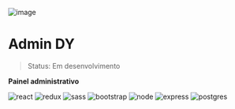 ![image](https://user-images.githubusercontent.com/77937182/157924752-e5fd69a2-507e-47fa-89d6-8e5f79c302fe.png)

# Admin DY </br>
> Status: Em desenvolvimento 


<b>Painel administrativo</b>

![react](https://img.shields.io/badge/React-20232A?style=for-the-badge&logo=react&logoColor=61DAFB)
![redux](https://img.shields.io/badge/Redux-593D88?style=for-the-badge&logo=redux&logoColor=white)
![sass](https://img.shields.io/badge/Sass-CC6699?style=for-the-badge&logo=sass&logoColor=white)
![bootstrap](https://img.shields.io/badge/Bootstrap-563D7C?style=for-the-badge&logo=bootstrap&logoColor=white)
![node](https://img.shields.io/badge/Node.js-43853D?style=for-the-badge&logo=node.js&logoColor=white)
![express](https://img.shields.io/badge/Express.js-404D59?style=for-the-badge)
![postgres](https://img.shields.io/badge/PostgreSQL-316192?style=for-the-badge&logo=postgresql&logoColor=white)

